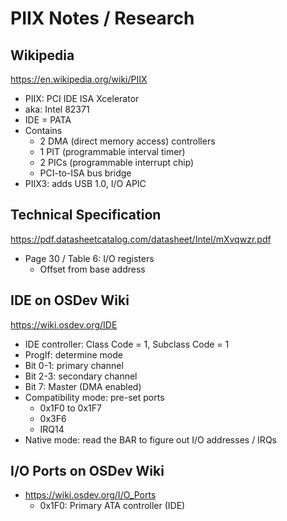 # PIIX Notes / Research

## Wikipedia

<https://en.wikipedia.org/wiki/PIIX>
- PIIX: PCI IDE ISA Xcelerator
- aka: Intel 82371
- IDE = PATA
- Contains
    - 2 DMA (direct memory access) controllers
    - 1 PIT (programmable interval timer)
    - 2 PICs (programmable interrupt chip)
    - PCI-to-ISA bus bridge
- PIIX3: adds USB 1.0, I/O APIC

## Technical Specification

<https://pdf.datasheetcatalog.com/datasheet/Intel/mXvqwzr.pdf>
- Page 30 / Table 6: I/O registers
  - Offset from base address

## IDE on OSDev Wiki

<https://wiki.osdev.org/IDE>
- IDE controller: Class Code = 1, Subclass Code = 1
- ProgIf: determine mode
- Bit 0-1: primary channel
- Bit 2-3: secondary channel
- Bit 7: Master (DMA enabled)
- Compatibility mode: pre-set ports
  - 0x1F0 to 0x1F7
  - 0x3F6
  - IRQ14
- Native mode: read the BAR to figure out I/O addresses / IRQs

## I/O Ports on OSDev Wiki

- <https://wiki.osdev.org/I/O_Ports>
  - 0x1F0: Primary ATA controller (IDE)
